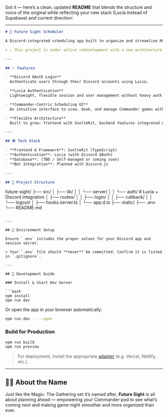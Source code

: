 Got it — here’s a clean, updated **README** that blends the structure and voice of the original while reflecting your new stack (Lucia instead of Supabase) and current direction:

---

```markdown
# 🔮 Future Sight Scheduler

A Discord-integrated scheduling app built to organize and streamline Magic: The Gathering Commander games for your playgroup. Rebuilt from the ground up using SvelteKit and Lucia, **Future Sight** empowers you to schedule games, manage players, and send reminders with ease.

> ⚠️ This project is under active redevelopment with a new architecture.

---

## ✨ Features

- **Discord OAuth Login**  
  Authenticate users through their Discord accounts using Lucia.

- **Lucia Authentication**  
  Lightweight, flexible session and user management without heavy auth dependencies.

- **Commander-Centric Scheduling UI**  
  An intuitive interface to view, book, and manage Commander games with your group.

- **Flexible Architecture**  
  Built to grow: frontend with SvelteKit, backend features integrated with future support for a game bot and reminders.

---

## 🛠️ Tech Stack

- **Frontend & Framework**: SvelteKit (TypeScript)  
- **Authentication**: Lucia (with Discord OAuth)  
- **Database**: (TBD / Self-managed or coming soon)  
- **Bot Integration**: Planned with Discord.js

---

## 📁 Project Structure

```
future-sight/
├── src/
│   ├── lib/
│   │   └── server/
│   │       └── auth/         # Lucia + Discord integration
│   ├── routes/
│   │   ├── login/
│   │   ├── callback/
│   │   └── logout/
│   ├── hooks.server.ts
│   └── app.d.ts
├── static/
├── .env
└── README.md
```

---

## 🔐 Environment Setup

Ensure `.env` includes the proper values for your Discord app and session secret.

> Your `.env` file should **never** be committed. Confirm it is listed in `.gitignore`.

---

## 🧪 Development Guide

### Install & Start Dev Server

```bash
npm install
npm run dev
```

Or open the app in your browser automatically:

```bash
npm run dev -- --open
```

### Build for Production

```bash
npm run build
npm run preview
```

> For deployment, install the appropriate [adapter](https://kit.svelte.dev/docs/adapters) (e.g. Vercel, Netlify, etc.).

---

## 🧙‍♂️ About the Name

Just like the Magic: The Gathering set it’s named after, **Future Sight** is all about planning ahead — empowering your Commander pod to see what’s coming next and making game night smoother and more organized than ever.
